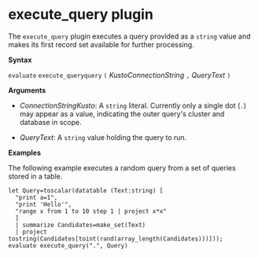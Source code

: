 # execute_query plugin

The `execute_query` plugin executes a query provided as a `string` value and makes
its first record set available for further processing.

**Syntax**

`evaluate` `execute_queryquery` `(` *KustoConnectionString* `,` *QueryText* `)`

**Arguments**

* *ConnectionStringKusto*: A `string` literal. Currently only a single dot
  (`.`) may appear as a value, indicating the outer query's cluster and database
  in scope.
  
* *QueryText*: A `string` value holding the query to run.

**Examples**

The following example executes a random query from a set of queries stored
in a table.

<!-- csl -->
```
let Query=toscalar(datatable (Text:string) [
  "print a=1",
  "print 'Hello'",
  "range x from 1 to 10 step 1 | project x*x"
  ]
  | summarize Candidates=make_set(Text)
  | project tostring(Candidates[toint(rand(array_length(Candidates)))]));
evaluate execute_query(".", Query)
```
